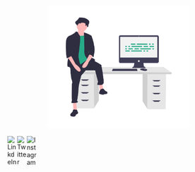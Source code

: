 <!--
**mtxrii/mtxrii** is a ✨ _special_ ✨ repository because its `README.md` (this file) appears on your GitHub profile.

Here are some ideas to get you started:

- 🔭 I’m currently working on ...
- 🌱 I’m currently learning ...
- 👯 I’m looking to collaborate on ...
- 🤔 I’m looking for help with ...
- 💬 Ask me about ...
- 📫 How to reach me: ...
- 😄 Pronouns: ...
- ⚡ Fun fact: ...
-->
<p align="center">
    <a href="https://edavalos.com/" target="_blank">
        <img src="https://raw.githubusercontent.com/mtxrii/mtxrii/master/images/undraw_feeling_proud.png" alt="Splash" width="320">
    </a>
</p>

<div text-align="center">
    <a href="https://www.linkedin.com/in/enrique-davalos/">
      <img align="left" alt="LinkdeIn" width="22px" src="https://cdn.jsdelivr.net/npm/simple-icons@v3/icons/linkedin.svg" />
    </a>
    <a href="https://twitter.com/mtxrii">
      <img align="left" alt="Twitter" width="22px" src="https://cdn.jsdelivr.net/npm/simple-icons@v3/icons/twitter.svg" />
    </a>
    <a href="https://www.instagram.com/aperture.jpg/">
      <img align="left" alt="Instagram" width="22px" src="https://cdn.jsdelivr.net/npm/simple-icons@v3/icons/instagram.svg" />
    </a>
</div>
